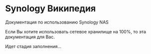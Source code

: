 # Synology Википедия 
Документация по использованию Synology NAS

Если Вы хотите использовать сетевое хранилище на 100%, то эта документация для Вас.

Идет стадия заполнения...

